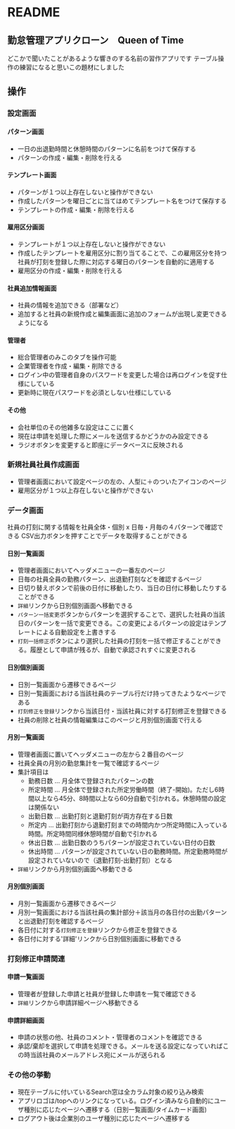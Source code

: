 # README

## 勤怠管理アプリクローン　Queen of Time

どこかで聞いたことがあるような響きのする名前の習作アプリです
テーブル操作の練習になると思いこの題材にしました

## 操作

### 設定画面

#### パターン画面

- 一日の出退勤時間と休憩時間のパターンに名前をつけて保存する
- パターンの作成・編集・削除を行える

#### テンプレート画面

- パターンが１つ以上存在しないと操作ができない
- 作成したパターンを曜日ごとに当てはめてテンプレート名をつけて保存する
- テンプレートの作成・編集・削除を行える

#### 雇用区分画面

- テンプレートが１つ以上存在しないと操作ができない
- 作成したテンプレートを雇用区分に割り当てることで、この雇用区分を持つ社員が打刻を登録した際に対応する曜日のパターンを自動的に適用する
- 雇用区分の作成・編集・削除を行える

#### 社員追加情報画面

- 社員の情報を追加できる（部署など）
- 追加すると社員の新規作成と編集画面に追加のフォームが出現し変更できるようになる

#### 管理者

- 総合管理者のみこのタブを操作可能
- 企業管理者を作成・編集・削除できる
- ログイン中の管理者自身のパスワードを変更した場合は再ログインを促す仕様にしている
- 更新時に現在パスワードを必須としない仕様にしている

#### その他

- 会社単位のその他雑多な設定はここに置く
- 現在は申請を処理した際にメールを送信するかどうかのみ設定できる
- ラジオボタンを変更すると即座にデータベースに反映される

### 新規社員社員作成画面

- 管理者画面において設定ページの左の、人型に＋のついたアイコンのページ
- 雇用区分が１つ以上存在しないと操作ができない

### データ画面

社員の打刻に関する情報を社員全体・個別 x 日毎・月毎の４パターンで確認できる
CSV出力ボタンを押すことでデータを取得することができる

#### 日別一覧画面

- 管理者画面においてヘッダメニューの一番左のページ
- 日毎の社員全員の勤務パターン、出退勤打刻などを確認するページ
- 日切り替えボタンで前後の日付に移動したり、当日の日付に移動したりすることができる
- `詳細`リンクから日別個別画面へ移動できる
- `パターン一括変更`ボタンからパターンを選択することで、選択した社員の当該日のパターンを一括で変更できる。この変更によるパターンの設定はテンプレートによる自動設定を上書きする
- `打刻一括修正`ボタンにより選択した社員の打刻を一括で修正することができる。履歴として申請が残るが、自動で承認されすぐに変更される

#### 日別個別画面

- 日別一覧画面から遷移できるページ
- 日別一覧画面における当該社員のテーブル行だけ持ってきたようなページである
- `打刻修正を登録`リンクから当該日付・当該社員に対する打刻修正を登録できる
- 社員の削除と社員の情報編集はこのページと月別個別画面で行える

#### 月別一覧画面

- 管理者画面に置いてヘッダメニューの左から２番目のページ
- 社員全員の月別の勤怠集計を一覧で確認するページ
- 集計項目は
  - 勤務日数 ... 月全体で登録されたパターンの数
  - 所定時間 ... 月全体で登録された所定労働時間（終了-開始)。ただし6時間以上なら45分、8時間以上なら60分自動で引かれる。休憩時間の設定は関係ない
  - 出勤日数 ... 出勤打刻と退勤打刻が両方存在する日数
  - 所定内 ... 出勤打刻から退勤打刻までの時間内かつ所定時間に入っている時間。所定時間同様休憩時間が自動で引かれる
  - 休出日数 ... 出勤日数のうちパターンが設定されていない日付の日数
  - 休出時間 ... パターンが設定されていない日の勤務時間。所定勤務時間が設定されていないので（退勤打刻-出勤打刻）となる
- `詳細`リンクから月別個別画面へ移動できる

#### 月別個別画面

- 月別一覧画面から遷移できるページ
- 月別一覧画面における当該社員の集計部分＋該当月の各日付の出勤パターンと出退勤打刻を確認するページ
- 各日付に対する`打刻修正を登録`リンクから修正を登録できる
- 各日付に対する'詳細'リンクから日別個別画面に移動できる

### 打刻修正申請関連

#### 申請一覧画面

- 管理者が登録した申請と社員が登録した申請を一覧で確認できる
- `詳細`リンクから申請詳細ページへ移動できる

#### 申請詳細画面

- 申請の状態の他、社員のコメント・管理者のコメントを確認できる
- 承認/棄却を選択して申請を処理できる。メールを送る設定になっていればこの時当該社員のメールアドレス宛にメールが送られる

### その他の挙動

- 現在テーブルに付いているSearch窓は全カラム対象の絞り込み検索
- アプリロゴは/topへのリンクになっている。ログイン済みなら自動的にユーザ種別に応じたページへ遷移する（日別一覧画面/タイムカード画面)
- ログアウト後は企業別のユーザ種別に応じたページへ遷移する

